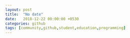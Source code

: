 ```yaml
---
layout: post
title:  "No date"
date:   2018-12-22 00:00:00 +0530
categories: github
tags: [community,github,student,education,programming]
---
```

